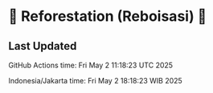 
# 🌳 Reforestation (Reboisasi) 🌲

## Last Updated

GitHub Actions time: Fri May  2 11:18:23 UTC 2025

Indonesia/Jakarta time: Fri May  2 18:18:23 WIB 2025
